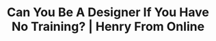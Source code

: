 ---
layout: bookmark
title: Can You Be A Designer If You Have No Training? | Henry From Online
tags:
  - Bookmarks
  - Design
created: '2023-06-17T03:12:34.801Z'
link: https://henry.codes/writing/can-you-be-a-designer-if-you-have-no-training/
id: 593150478
excerpt: >-
  I recently saw it asserted that “if you don't have formal design training,
  you’re not a designer”. That’s a flawed statement because of the ubiquitous
  nature of design.
image: >-
  https://images.ctfassets.net/0ggmebtirnb6/1VPLhbmsuA7Km2znrVXDyu/72ab2934e41f6ac14f971e6c5ea8198b/can-you-be-a-designer-if-you-have-no-training.png
highlights:
  - >-
    design happens in a thousand little ways every day by non-designers. When
    folks choose the order of items on their restaurant menu, or make the
    newsletter for their community theater, or rearrange their living room to
    flow more naturally, they’re thinking about a system and enacting
    improvements to it. These are just people, though — they’re not necessarily
    academics nor are they necessarily not, but despite the lack of training in
    or even awareness of design thinking and discipline, they’re doing design.
---